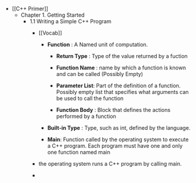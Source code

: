 - [[C++ Primer]]
	 - Chapter 1. Getting Started
		 - 1.1 Writing a Simple C++ Program
			 - [[Vocab]]
				 - **Function** : A Named unit of computation.
					 - **Return Type** : Type of the value returned by a fuction

					 - **Function Name** : name by which a function is known and can be called (Possibly Empty)

					 - **Parameter List**: Part of the definition of a function. Possibly empty list that specifies what arguments can be used to call the function

					 - **Function Body** : Block that defines the actions performed by a function

				 - **Built-in Type** : Type, such as int, defined by the language.

				 - **Main**: Function called by the operating system to execute a C++ program. Each program must have one and only one function named main

			 - the operating system runs a C++ program by calling main.

			 - 
